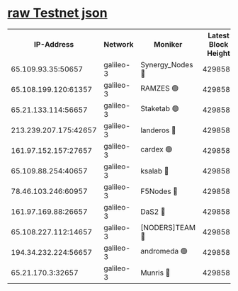 [raw Testnet json](https://rpc-check.androt.stavr.tech/androt/rpcandrot_result.json)
=

<table><tr><th>IP-Address</th><th>Network</th><th>Moniker</th><th>Latest Block Height</th><th>Earliest Block Height</th><th>Catching Up</th><th>Tx Index</th><th>Voting Power</th><th>Scan Time</th></tr><tr><td>65.109.93.35:50657</td><td>galileo-3</td><td>Synergy_Nodes 🔴</td><td>4298589</td><td>0</td><td>False</td><td>on</td><td>960602</td><td>2023-12-20T00:48:06.397569443UTC</td></tr><tr><td>65.108.199.120:61357</td><td>galileo-3</td><td>RAMZES 🟢</td><td>4298587</td><td>1</td><td>False</td><td>on</td><td>0</td><td>2023-12-20T00:47:54.978814159UTC</td></tr><tr><td>65.21.133.114:56657</td><td>galileo-3</td><td>Staketab 🟢</td><td>4298589</td><td>90001</td><td>False</td><td>on</td><td>0</td><td>2023-12-20T00:48:07.281937707UTC</td></tr><tr><td>213.239.207.175:42657</td><td>galileo-3</td><td>landeros 🔴</td><td>4298585</td><td>2642001</td><td>False</td><td>on</td><td>72</td><td>2023-12-20T00:47:42.232946516UTC</td></tr><tr><td>161.97.152.157:27657</td><td>galileo-3</td><td>cardex 🟢</td><td>4298589</td><td>2945323</td><td>False</td><td>on</td><td>0</td><td>2023-12-20T00:48:06.723335975UTC</td></tr><tr><td>65.109.88.254:40657</td><td>galileo-3</td><td>ksalab 🔴</td><td>4298586</td><td>3000356</td><td>False</td><td>on</td><td>31933</td><td>2023-12-20T00:47:50.492631631UTC</td></tr><tr><td>78.46.103.246:60957</td><td>galileo-3</td><td>F5Nodes 🔴</td><td>4298589</td><td>3057001</td><td>False</td><td>off</td><td>24</td><td>2023-12-20T00:48:06.951244700UTC</td></tr><tr><td>161.97.169.88:26657</td><td>galileo-3</td><td>DaS2 🔴</td><td>4298586</td><td>3123001</td><td>False</td><td>on</td><td>62</td><td>2023-12-20T00:47:50.028808518UTC</td></tr><tr><td>65.108.227.112:14657</td><td>galileo-3</td><td>[NODERS]TEAM 🔴</td><td>4298585</td><td>3176323</td><td>False</td><td>on</td><td>959621</td><td>2023-12-20T00:47:42.606805543UTC</td></tr><tr><td>194.34.232.224:56657</td><td>galileo-3</td><td>andromeda 🟢</td><td>4298586</td><td>4198586</td><td>False</td><td>off</td><td>0</td><td>2023-12-20T00:47:49.643786796UTC</td></tr><tr><td>65.21.170.3:32657</td><td>galileo-3</td><td>Munris 🔴</td><td>4298587</td><td>4198587</td><td>False</td><td>off</td><td>414</td><td>2023-12-20T00:47:57.762852743UTC</td></tr></table>
